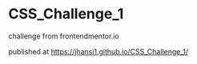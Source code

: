 # CSS_Challenge_1
challenge from frontendmentor.io 


published at https://jhansi1.github.io/CSS_Challenge_1/
